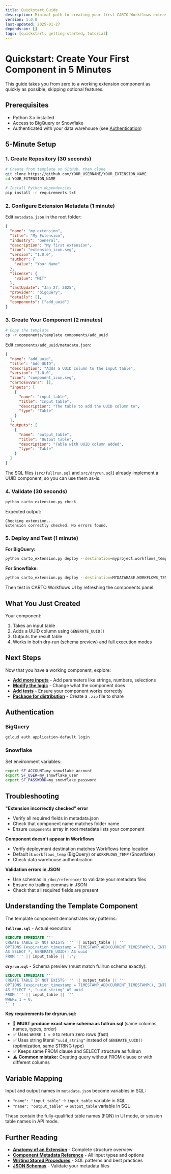 ```yaml
---
title: Quickstart Guide
description: Minimal path to creating your first CARTO Workflows extension component
version: 1.0.0
last-updated: 2025-01-27
depends-on: []
tags: [quickstart, getting-started, tutorial]
---
```


# Quickstart: Create Your First Component in 5 Minutes

This guide takes you from zero to a working extension component as quickly as possible, skipping optional features.

## Prerequisites

- Python 3.x installed
- Access to BigQuery or Snowflake
- Authenticated with your data warehouse (see [Authentication](#authentication))

## 5-Minute Setup

### 1. Create Repository (30 seconds)

```bash
# Create from template on GitHub, then clone
git clone https://github.com/YOUR_USERNAME/YOUR_EXTENSION_NAME
cd YOUR_EXTENSION_NAME

# Install Python dependencies
pip install -r requirements.txt
```

### 2. Configure Extension Metadata (1 minute)

Edit `metadata.json` in the root folder:

```json
{
  "name": "my_extension",
  "title": "My Extension",
  "industry": "General",
  "description": "My first extension",
  "icon": "extension_icon.svg",
  "version": "1.0.0",
  "author": {
    "value": "Your Name"
  },
  "license": {
    "value": "MIT"
  },
  "lastUpdate": "Jan 27, 2025",
  "provider": "bigquery",
  "details": [],
  "components": ["add_uuid"]
}
```

### 3. Create Your Component (2 minutes)

```bash
# Copy the template
cp -r components/template components/add_uuid
```

Edit `components/add_uuid/metadata.json`:

```json
{
  "name": "add_uuid",
  "title": "Add UUID",
  "description": "Adds a UUID column to the input table",
  "version": "1.0.0",
  "icon": "component_icon.svg",
  "cartoEnvVars": [],
  "inputs": [
    {
      "name": "input_table",
      "title": "Input table",
      "description": "The table to add the UUID column to",
      "type": "Table"
    }
  ],
  "outputs": [
    {
      "name": "output_table",
      "title": "Output table",
      "description": "Table with UUID column added",
      "type": "Table"
    }
  ]
}
```

The SQL files (`src/fullrun.sql` and `src/dryrun.sql`) already implement a UUID component, so you can use them as-is.

### 4. Validate (30 seconds)

```bash
python carto_extension.py check
```

Expected output:
```
Checking extension...
Extension correctly checked. No errors found.
```

### 5. Deploy and Test (1 minute)

**For BigQuery:**
```bash
python carto_extension.py deploy --destination=myproject.workflows_temp
```

**For Snowflake:**
```bash
python carto_extension.py deploy --destination=MYDATABASE.WORKFLOWS_TEMP
```

Then test in CARTO Workflows UI by refreshing the components panel.

## What You Just Created

Your component:
1. Takes an input table
2. Adds a UUID column using `GENERATE_UUID()`
3. Outputs the result table
4. Works in both dry-run (schema preview) and full execution modes

## Next Steps

Now that you have a working component, explore:

- **[Add more inputs](./component_metadata.md#inputs)** - Add parameters like strings, numbers, selections
- **[Modify the logic](./procedure.md)** - Change what the component does
- **[Add tests](./running_tests.md)** - Ensure your component works correctly
- **[Package for distribution](./build_your_extension.md)** - Create a `.zip` file to share

## Authentication

### BigQuery
```bash
gcloud auth application-default login
```

### Snowflake
Set environment variables:
```bash
export SF_ACCOUNT=my_snowflake_account
export SF_USER=my_snowflake_user
export SF_PASSWORD=my_snowflake_password
```

## Troubleshooting

**"Extension incorrectly checked" error**
- Verify all required fields in metadata.json
- Check that component name matches folder name
- Ensure `components` array in root metadata lists your component

**Component doesn't appear in Workflows**
- Verify deployment destination matches Workflows temp location
- Default is `workflows_temp` (BigQuery) or `WORKFLOWS_TEMP` (Snowflake)
- Check data warehouse authentication

**Validation errors in JSON**
- Use schemas in `/doc/reference/` to validate your metadata files
- Ensure no trailing commas in JSON
- Check that all required fields are present

## Understanding the Template Component

The template component demonstrates key patterns:

**`fullrun.sql`** - Actual execution:
```sql
EXECUTE IMMEDIATE '''
CREATE TABLE IF NOT EXISTS ''' || output_table || '''
OPTIONS (expiration_timestamp = TIMESTAMP_ADD(CURRENT_TIMESTAMP(), INTERVAL 30 DAY))
AS SELECT *, GENERATE_UUID() AS uuid
FROM ''' || input_table || ';';
```

**`dryrun.sql`** - Schema preview (must match fullrun schema exactly):
```sql
EXECUTE IMMEDIATE '''
CREATE TABLE IF NOT EXISTS ''' || output_table || '''
OPTIONS (expiration_timestamp = TIMESTAMP_ADD(CURRENT_TIMESTAMP(), INTERVAL 30 DAY))
AS SELECT *, "uuid_string" AS uuid
FROM ''' || input_table || '''
WHERE 1 = 0;
''';
```

**Key requirements for dryrun.sql:**
- 🚨 **MUST produce exact same schema as fullrun.sql** (same columns, names, types, order)
- ✅ Uses `WHERE 1 = 0` to return zero rows (fast)
- ✅ Uses string literal `"uuid_string"` instead of `GENERATE_UUID()` (optimization, same STRING type)
- ✅ Keeps same FROM clause and SELECT structure as fullrun
- ⚠️ **Common mistake:** Creating query without FROM clause or with different columns

## Variable Mapping

Input and output names in `metadata.json` become variables in SQL:
- `"name": "input_table"` → `input_table` variable in SQL
- `"name": "output_table"` → `output_table` variable in SQL

These contain the fully-qualified table names (FQN) in UI mode, or session table names in API mode.

## Further Reading

- **[Anatomy of an Extension](./anatomy_of_an_extension.md)** - Complete structure overview
- **[Component Metadata Reference](./component_metadata.md)** - All input types and options
- **[Writing Stored Procedures](./procedure.md)** - SQL patterns and best practices
- **[JSON Schemas](./reference/)** - Validate your metadata files
